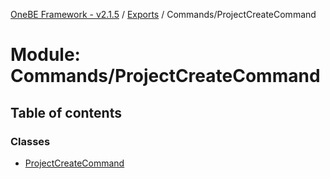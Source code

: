 [OneBE Framework - v2.1.5](../README.md) / [Exports](../modules.md) / Commands/ProjectCreateCommand

# Module: Commands/ProjectCreateCommand

## Table of contents

### Classes

- [ProjectCreateCommand](../classes/Commands_ProjectCreateCommand.ProjectCreateCommand.md)
